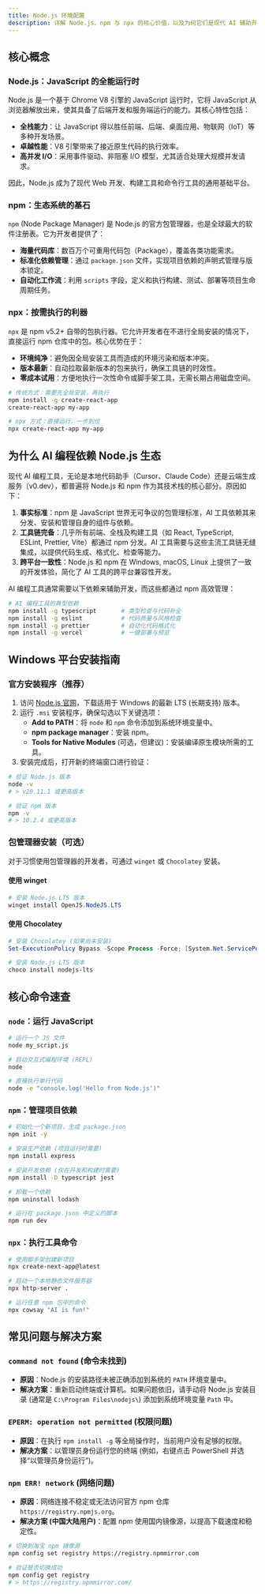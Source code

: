 ```yaml
---
title: Node.js 环境配置
description: 详解 Node.js、npm 与 npx 的核心价值，以及为何它们是现代 AI 辅助开发不可或缺的基础设施。
---
```


## 核心概念

### Node.js：JavaScript 的全能运行时

Node.js 是一个基于 Chrome V8 引擎的 JavaScript 运行时，它将 JavaScript 从浏览器解放出来，使其具备了后端开发和服务端运行的能力。其核心特性包括：

- **全栈能力**：让 JavaScript 得以胜任前端、后端、桌面应用、物联网（IoT）等多种开发场景。
- **卓越性能**：V8 引擎带来了接近原生代码的执行效率。
- **高并发 I/O**：采用事件驱动、非阻塞 I/O 模型，尤其适合处理大规模并发请求。

因此，Node.js 成为了现代 Web 开发、构建工具和命令行工具的通用基础平台。

### npm：生态系统的基石

`npm` (Node Package Manager) 是 Node.js 的官方包管理器，也是全球最大的软件注册表。它为开发者提供了：

- **海量代码库**：数百万个可重用代码包（Package），覆盖各类功能需求。
- **标准化依赖管理**：通过 `package.json` 文件，实现项目依赖的声明式管理与版本锁定。
- **自动化工作流**：利用 `scripts` 字段，定义和执行构建、测试、部署等项目生命周期任务。

### npx：按需执行的利器

`npx` 是 npm v5.2+ 自带的包执行器。它允许开发者在不进行全局安装的情况下，直接运行 npm 仓库中的包。核心优势在于：

- **环境纯净**：避免因全局安装工具而造成的环境污染和版本冲突。
- **版本最新**：自动拉取最新版本的包来执行，确保工具链的时效性。
- **零成本试用**：方便地执行一次性命令或脚手架工具，无需长期占用磁盘空间。

```bash
# 传统方式：需要先全局安装，再执行
npm install -g create-react-app
create-react-app my-app

# npx 方式：直接运行，一步到位
npx create-react-app my-app
```
## 为什么 AI 编程依赖 Node.js 生态

现代 AI 编程工具，无论是本地代码助手（Cursor、Claude Code）还是云端生成服务（v0.dev），都普遍将 Node.js 和 npm 作为其技术栈的核心部分。原因如下：

1.  **事实标准**：npm 是 JavaScript 世界无可争议的包管理标准，AI 工具依赖其来分发、安装和管理自身的组件与依赖。
2.  **工具链完备**：几乎所有前端、全栈及构建工具（如 React, TypeScript, ESLint, Prettier, Vite）都通过 npm 分发。AI 工具需要与这些主流工具链无缝集成，以提供代码生成、格式化、检查等能力。
3.  **跨平台一致性**：Node.js 和 npm 在 Windows, macOS, Linux 上提供了一致的开发体验，简化了 AI 工具的跨平台兼容性开发。

AI 编程工具通常需要以下依赖来辅助开发，而这些都通过 npm 高效管理：

```bash
# AI 编程工具的典型依赖
npm install -g typescript       # 类型检查与代码补全
npm install -g eslint           # 代码质量与风格检查
npm install -g prettier         # 自动化代码格式化
npm install -g vercel           # 一键部署与预览
```
## Windows 平台安装指南

### 官方安装程序（推荐）

1.  访问 [Node.js 官网](https://nodejs.org/)，下载适用于 Windows 的最新 LTS (长期支持) 版本。
2.  运行 `.msi` 安装程序，确保勾选以下关键选项：
    - **Add to PATH**：将 `node` 和 `npm` 命令添加到系统环境变量中。
    - **npm package manager**：安装 npm。
    - **Tools for Native Modules** (可选，但建议)：安装编译原生模块所需的工具。
3.  安装完成后，打开新的终端窗口进行验证：

```bash
# 验证 Node.js 版本
node -v
# > v20.11.1 或更高版本

# 验证 npm 版本
npm -v
# > 10.2.4 或更高版本
```
### 包管理器安装（可选）

对于习惯使用包管理器的开发者，可通过 `winget` 或 `Chocolatey` 安装。

#### 使用 winget

```powershell
# 安装 Node.js LTS 版本
winget install OpenJS.NodeJS.LTS
```
#### 使用 Chocolatey

```powershell
# 安装 Chocolatey (如果尚未安装)
Set-ExecutionPolicy Bypass -Scope Process -Force; [System.Net.ServicePointManager]::SecurityProtocol = [System.Net.ServicePointManager]::SecurityProtocol -bor 3072; iex ((New-Object System.Net.WebClient).DownloadString('https://community.chocolatey.org/install.ps1'))

# 安装 Node.js LTS 版本
choco install nodejs-lts
```
## 核心命令速查

### `node`：运行 JavaScript

```bash
# 运行一个 JS 文件
node my_script.js

# 启动交互式编程环境 (REPL)
node

# 直接执行单行代码
node -e "console.log('Hello from Node.js')"
```
### `npm`：管理项目依赖

```bash
# 初始化一个新项目，生成 package.json
npm init -y

# 安装生产依赖 (项目运行时需要)
npm install express

# 安装开发依赖 (仅在开发和构建时需要)
npm install -D typescript jest

# 卸载一个依赖
npm uninstall lodash

# 运行在 package.json 中定义的脚本
npm run dev
```
### `npx`：执行工具命令

```bash
# 使用脚手架创建新项目
npx create-next-app@latest

# 启动一个本地静态文件服务器
npx http-server .

# 运行任意 npm 包中的命令
npx cowsay "AI is fun!"
```
## 常见问题与解决方案

### `command not found` (命令未找到)

- **原因**：Node.js 的安装路径未被正确添加到系统的 `PATH` 环境变量中。
- **解决方案**：重新启动终端或计算机。如果问题依旧，请手动将 Node.js 安装目录 (通常是 `C:\Program Files\nodejs\`) 添加到系统环境变量 `Path` 中。

### `EPERM: operation not permitted` (权限问题)

- **原因**：在执行 `npm install -g` 等全局操作时，当前用户没有足够的权限。
- **解决方案**：以管理员身份运行您的终端 (例如，右键点击 PowerShell 并选择“以管理员身份运行”)。

### `npm ERR! network` (网络问题)

- **原因**：网络连接不稳定或无法访问官方 npm 仓库 `https://registry.npmjs.org`。
- **解决方案 (中国大陆用户)**：配置 npm 使用国内镜像源，以提高下载速度和稳定性。

```bash
# 切换到淘宝 npm 镜像源
npm config set registry https://registry.npmmirror.com

# 验证是否切换成功
npm config get registry
# > https://registry.npmmirror.com/
```
